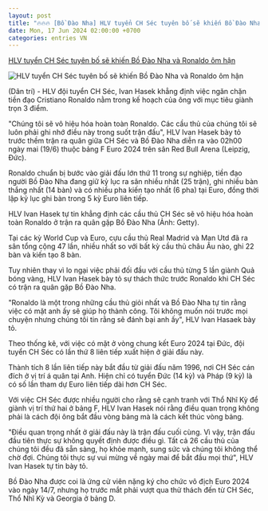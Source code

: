 ```yaml
---
layout: post
title: "🔥🔥🔥 [Bồ Đào Nha] HLV tuyển CH Séc tuyên bố sẽ khiến Bồ Đào Nha và Ronaldo ôm hận"
date: Mon, 17 Jun 2024 02:00:00 +0700
categories: entries VN
---
```

[HLV tuyển CH Séc tuyên bố sẽ khiến Bồ Đào Nha và Ronaldo ôm hận](https://dantri.com.vn/the-thao/hlv-tuyen-ch-sec-tuyen-bo-se-khien-bo-dao-nha-va-ronaldo-om-han-20240618144519873.htm)

![HLV tuyển CH Séc tuyên bố sẽ khiến Bồ Đào Nha và Ronaldo ôm hận](https://cdnphoto.dantri.com.vn/KUQyCwXVMoijYAb6DZxZIm6gUAw=/zoom/1200_630/2024/06/18/1718640001125ce64796e-12c9-4548-crop-1718696578940.jpeg)

(Dân trí) - HLV đội tuyển CH Séc, Ivan Hasek khẳng định việc ngăn chặn tiền đạo Cristiano Ronaldo nằm trong kế hoạch của ông với mục tiêu giành trọn 3 điểm.

"Chúng tôi sẽ vô hiệu hóa hoàn toàn Ronaldo. Các cầu thủ của chúng tôi sẽ luôn phải ghi nhớ điều này trong suốt trận đấu", HLV Ivan Hasek bày tỏ trước thềm trận ra quân giữa CH Séc và Bồ Đào Nha diễn ra vào 02h00 ngày mai (19/6) thuộc bảng F Euro 2024 trên sân Red Bull Arena (Leipzig, Đức).

Ronaldo chuẩn bị bước vào giải đấu lớn thứ 11 trong sự nghiệp, tiền đạo người Bồ Đào Nha đang giữ kỷ lục ra sân nhiều nhất (25 trận), ghi nhiều bàn thắng nhất (14 bàn) và có nhiều pha kiến tạo nhất (6 pha) tại Euro, đồng thời lập kỷ lục ghi bàn trong 5 kỳ Euro liên tiếp.

HLV Ivan Hasek tự tin khẳng định các cầu thủ CH Séc sẽ vô hiệu hóa hoàn toàn Ronaldo ở trận ra quân gặp Bồ Đào Nha (Ảnh: Getty).

Tại các kỳ World Cup và Euro, cựu cầu thủ Real Madrid và Man Utd đã ra sân tổng cộng 47 lần, nhiều nhất so với bất kỳ cầu thủ châu Âu nào, ghi 22 bàn và kiến tạo 8 bàn.

Tuy nhiên thay vì lo ngại việc phải đối đầu với cầu thủ từng 5 lần giành Quả bóng vàng, HLV Ivan Hasek bày tỏ sự thách thức trước Ronaldo khi CH Séc có trận ra quân gặp Bồ Đào Nha.

"Ronaldo là một trong những cầu thủ giỏi nhất và Bồ Đào Nha tự tin rằng việc có mặt anh ấy sẽ giúp họ thành công. Tôi không muốn nói trước mọi chuyện nhưng chúng tôi tin rằng sẽ đánh bại anh ấy", HLV Ivan Hasaek bày tỏ.

Theo thống kê, với việc có mặt ở vòng chung kết Euro 2024 tại Đức, đội tuyển CH Séc có lần thứ 8 liên tiếp xuất hiện ở giải đấu này.

Thành tích 8 lần liên tiếp này bắt đầu từ giải đấu năm 1996, nơi CH Séc cán đích ở vị trí á quân tại Anh. Hiện chỉ có tuyển Đức (14 kỳ) và Pháp (9 kỳ) là có số lần tham dự Euro liên tiếp dài hơn CH Séc.

Với việc CH Séc được nhiều người cho rằng sẽ cạnh tranh với Thổ Nhĩ Kỳ để giành vị trí thứ hai ở bảng F, HLV Ivan Hasek nói rằng điều quan trọng không phải là cách đội ông bắt đầu vòng bảng mà là cách kết thúc vòng bảng.

"Điều quan trọng nhất ở giải đấu này là trận đấu cuối cùng. Vì vậy, trận đấu đầu tiên thực sự không quyết định được điều gì. Tất cả 26 cầu thủ của chúng tôi đều đã sẵn sàng, họ khỏe mạnh, sung sức và chúng tôi không thể chờ đợi. Chúng tôi thực sự vui mừng về ngày mai để bắt đầu mọi thứ", HLV Ivan Hasek tự tin bày tỏ.

Bồ Đào Nha được coi là ứng cử viên nặng ký cho chức vô địch Euro 2024 vào ngày 14/7, nhưng họ trước mắt phải vượt qua thử thách đến từ CH Séc, Thổ Nhĩ Kỳ và Georgia ở bảng D.


